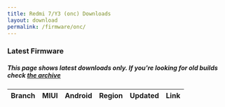 ```yaml
---
title: Redmi 7/Y3 (onc) Downloads
layout: download
permalink: /firmware/onc/
---
```


### Latest Firmware
##### This page shows latest downloads only. If you're looking for old builds check [the archive](/archive/firmware/onc/)


<div class="table-responsive-md">
<table id="firmware" class="compact table table-striped table-hover table-sm">
    <thead class="thead-dark">
        <tr>
            <th>Branch</th>
            <th>MIUI</th>
            <th>Android</th>
            <th>Region</th>
            <th>Updated</th>
            <th>Link</th>
        </tr>
    </thead>
    <script>loadFirmwareDownloads('onc', 'latest')</script>
</table>
</div>
